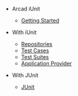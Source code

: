 * Arcad iUnit 
    * [Getting Started](/)

* With iUnit
    * [Repositories](pages/repositories.md)
    * [Test Cases](pages/test-cases.md)
    * [Test Suites](pages/test-suites.md)
    * [Application Provider](pages/application-provider.md)

* With JUnit
    * [JUnit](pages/with-junit.md)